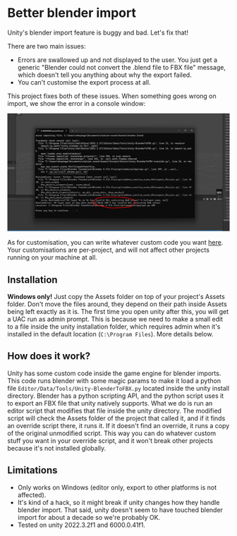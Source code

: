 # Better blender import

Unity's blender import feature is buggy and bad. Let's fix that!

There are two main issues:
- Errors are swallowed up and not displayed to the user. You just get a generic "Blender could not convert the .blend file to FBX file" message, which doesn't tell you anything about why the export failed.
- You can't customise the export process at all.

This project fixes both of these issues. When something goes wrong on import, we show the error in a console window:

![](example_error.jpg)

As for customisation, you can write whatever custom code you want [here](Assets/Scripts/Editor/Unity-BlenderToFBX-override.py). Your customisations are per-project, and will not affect other projects running on your machine at all.

## Installation
**Windows only!** Just copy the Assets folder on top of your project's Assets folder. Don't move the files around, they depend on their path inside Assets being left exactly as it is. The first time you open unity after this, you will get a UAC run as admin prompt. This is because we need to make a small edit to a file inside the unity installation folder, which requires admin when it's installed in the default location (`C:\Program Files`). More details below.

## How does it work?
Unity has some custom code inside the game engine for blender imports. This code runs blender with some magic params to make it load a python file `Editor/Data/Tools/Unity-BlenderToFBX.py` located inside the unity install directory. Blender has a python scripting API, and the python script uses it to export an FBX file that unity natively supports. What we do is run an editor script that modifies that file inside the unity directory. The modified script will check the Assets folder of the project that called it, and if it finds an override script there, it runs it. If it doesn't find an override, it runs a copy of the original unmodified script. This way you can do whatever custom stuff you want in your override script, and it won't break other projects because it's not installed globally.

## Limitations
- Only works on Windows (editor only, export to other platforms is not affected).
- It's kind of a hack, so it might break if unity changes how they handle blender import. That said, unity doesn't seem to have touched blender import for about a decade so we're probably OK.
- Tested on unity 2022.3.2f1 and 6000.0.41f1.
